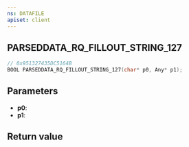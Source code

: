 ```yaml
---
ns: DATAFILE
apiset: client
---
```

## PARSEDDATA_RQ_FILLOUT_STRING_127

```c
// 0x951327435DC5164B
BOOL PARSEDDATA_RQ_FILLOUT_STRING_127(char* p0, Any* p1);
```


## Parameters
* **p0**:
* **p1**:

## Return value